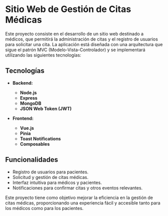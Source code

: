 # Sitio Web de Gestión de Citas Médicas

Este proyecto consiste en el desarrollo de un sitio web destinado a médicos, que permitirá la administración de citas y el registro de usuarios para solicitar una cita. La aplicación está diseñada con una arquitectura que sigue el patrón MVC (Modelo-Vista-Controlador) y se implementará utilizando las siguientes tecnologías:

## Tecnologías

- **Backend:**
  - **Node.js**
  - **Express**
  - **MongoDB**
  - **JSON Web Token (JWT)**

- **Frontend:**
  - **Vue.js**
  - **Pinia**
  - **Toast Notifications**
  - **Composables**

## Funcionalidades

- Registro de usuarios para pacientes.
- Solicitud y gestión de citas médicas.
- Interfaz intuitiva para médicos y pacientes.
- Notificaciones para confirmar citas y otros eventos relevantes.

Este proyecto tiene como objetivo mejorar la eficiencia en la gestión de citas médicas, proporcionando una experiencia fácil y accesible tanto para los médicos como para los pacientes.

